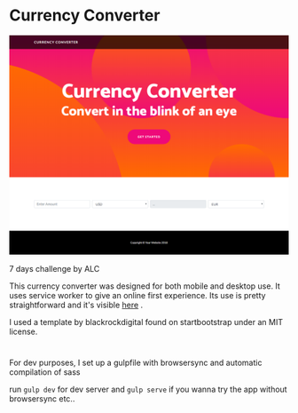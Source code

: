 # Currency Converter

![Currency Converter](./screenshot-z3u2.github.io.png)

7 days challenge by ALC

This currency converter was designed for both mobile and desktop use. It uses service worker to give an online first experience. Its use is pretty straightforward and it's visible [here](https://z3u2.github.io/Currency-Converter/) .

I used a template by blackrockdigital found on startbootstrap under an MIT license.

#

For dev purposes, I set up a gulpfile with browsersync and automatic compilation of sass

run `gulp dev` for dev server
and `gulp serve` if you wanna try the app without browsersync etc..
